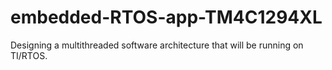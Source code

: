 # embedded-RTOS-app-TM4C1294XL
Designing a multithreaded software architecture that will be running on TI/RTOS. 
